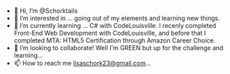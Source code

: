 - 👋 Hi, I’m @Schorktails
- 👀 I’m interested in ... going out of my elements and learning new things. 
- 🌱 I’m currently learning ... C# with CodeLouisville.  I recenly completed Front-End Web Development with CodeLouisville, and before that I completed MTA: HTML5 Certification through Amazon Career Choice. 
- 💞️ I’m looking to collaborate!  Well I'm GREEN but up for the challenge and learning... 
- 📫 How to reach me lisaschork23@gmail.com...

<!---
Schorktails/Schorktails is a ✨ special ✨ repository because its `README.md` (this file) appears on your GitHub profile.
You can click the Preview link to take a look at your changes.
--->

